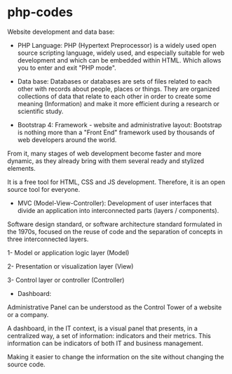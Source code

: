 # php-codes

Website development and data base:

- PHP Language:
PHP (Hypertext Preprocessor) is a widely used open source scripting language, widely used, and especially suitable for web development and which can be embedded within HTML. Which allows you to enter and exit "PHP mode".

- Data base:
Databases or databases are sets of files related to each other with records about people, places or things. They are organized collections of data that relate to each other in order to create some meaning (Information) and make it more efficient during a research or scientific study.

- Bootstrap 4: 
Framework  - website and administrative layout:
Bootstrap is nothing more than a "Front End" framework used by thousands of web developers around the world.

From it, many stages of web development become faster and more dynamic, as they already bring with them several ready and stylized elements.

It is a free tool for HTML, CSS and JS development. Therefore, it is an open source tool for everyone.

- MVC (Model-View-Controller):
Development of user interfaces that divide an application into interconnected parts (layers / components).

Software design standard, or software architecture standard formulated in the 1970s, focused on the reuse of code and the separation of concepts in three interconnected layers.

1- Model or application logic layer (Model)

2- Presentation or visualization layer (View)

3- Control layer or controller (Controller)

- Dashboard:

Administrative Panel can be understood as the Control Tower of a website or a company.

A dashboard, in the IT context, is a visual panel that presents, in a centralized way, a set of information: indicators and their metrics. This information can be indicators of both IT and business management.

Making it easier to change the information on the site without changing the source code.
